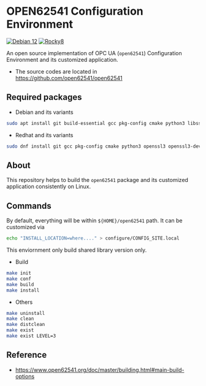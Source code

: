 # OPEN62541 Configuration Environment

[![Debian 12](https://github.com/jeonghanlee/open62541-env/actions/workflows/debian12.yml/badge.svg)](https://github.com/jeonghanlee/open62541-env/actions/workflows/debian12.yml)
[![Rocky8](https://github.com/jeonghanlee/open62541-env/actions/workflows/rocky8.yml/badge.svg)](https://github.com/jeonghanlee/open62541-env/actions/workflows/rocky8.yml)

An open source implementation of OPC UA (`open62541`) Configuration Environment and its customized application.

* The source codes are located in <https://github.com/open62541/open62541>

## Required packages

* Debian and its variants

```bash
sudo apt install git build-essential gcc pkg-config cmake python3 libssl3 libssl-dev

```

* Redhat and its variants

```bash
sudo dnf install git gcc pkg-config cmake python3 openssl3 openssl3-devel compat-openssl10

```

## About
This repository helps to build the `open62541` package and its customized application consistently on Linux.

## Commands

By default, everything will be within `${HOME}/open62541` path. It can be customized via

```bash
echo "INSTALL_LOCATION=where...." > configure/CONFIG_SITE.local
```

This enviornment only build shared library version only.

* Build

```bash
make init
make conf
make build
make install
```

* Others

```bash
make uninstall
make clean
make distclean
make exist
make exist LEVEL=3
```

## Reference
* https://www.open62541.org/doc/master/building.html#main-build-options
